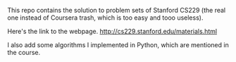 This repo contains the solution to problem sets of Stanford CS229 (the real one instead of Coursera trash, which is too easy 
and tooo useless).

Here's the link to the webpage. 
http://cs229.stanford.edu/materials.html

I also add some algorithms I implemented in Python, which are mentioned in the course.
